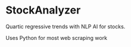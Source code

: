 StockAnalyzer
=============

Quartic regressive trends with NLP AI for stocks.

Uses Python for most web scraping work
